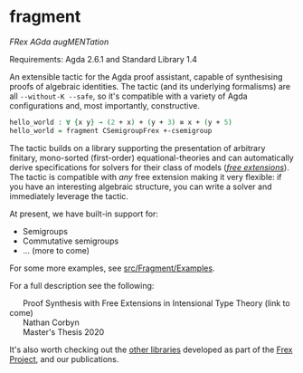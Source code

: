 # fragment
_FRex AGda augMENTation_

Requirements: Agda 2.6.1 and Standard Library 1.4

An extensible tactic for the Agda proof assistant, capable of synthesising proofs of algebraic identities. The tactic
(and its underlying formalisms) are all `--without-K --safe`, so it's compatible with a variety of Agda configurations
and, most importantly, constructive.

```agda
hello_world : ∀ {x y} → (2 + x) + (y + 3) ≡ x + (y + 5)
hello_world = fragment CSemigroupFrex +-csemigroup
```

The tactic builds on a library supporting the presentation of arbitrary finitary, mono-sorted (first-order)
equational-theories and can automatically derive specifications for solvers for their class of models
([_free extensions_](https://github.com/frex-project/agda-fragment/blob/main/src/Fragment/Equational/FreeExtension/Base.agda)).
The tactic is compatible with _any_ free extension making it very flexible: if you have an interesting algebraic structure,
you can write a solver and immediately leverage the tactic.

 At present, we have built-in support for:
- Semigroups
- Commutative semigroups
- ... (more to come) 

For some more examples, see [src/Fragment/Examples](https://github.com/frex-project/agda-fragment/blob/main/src/Fragment/Examples).

For a full description see the following:

&nbsp;&nbsp;&nbsp;&nbsp;&nbsp;&nbsp;Proof Synthesis with Free Extensions in Intensional Type Theory (link to come)<br/>
&nbsp;&nbsp;&nbsp;&nbsp;&nbsp;&nbsp;Nathan Corbyn<br/>
&nbsp;&nbsp;&nbsp;&nbsp;&nbsp;&nbsp;Master's Thesis 2020<br/>

It's also worth checking out the [other libraries](https://github.com/frex-project/) developed as part of the
[Frex Project](https://www.cl.cam.ac.uk/~jdy22/projects/frex/), and our publications.
